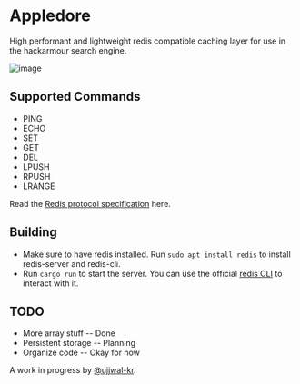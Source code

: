 # Appledore

High performant and lightweight redis compatible caching layer for use in the hackarmour search engine.

![image](https://user-images.githubusercontent.com/38783809/221806792-74f4f4e2-c3b9-401e-bfe8-d80c70f7cf74.png)

## Supported Commands
- PING
- ECHO
- SET
- GET
- DEL
- LPUSH
- RPUSH
- LRANGE

Read the [Redis protocol specification](https://redis.io/docs/reference/protocol-spec/) here.

## Building

- Make sure to have redis installed. Run `sudo apt install redis` to install redis-server and redis-cli.
- Run `cargo run` to start the server. You can use the official [redis CLI](https://redis.io/docs/ui/cli/) to interact with it.

## TODO
- More array stuff    -- Done
- Persistent storage  -- Planning
- Organize code       -- Okay for now

A work in progress by [@ujjwal-kr](https://github.com/ujjwal-kr).
